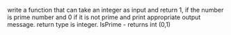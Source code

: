 write a function that can take an integer as input and return 1, if the number is prime number and 0 if it is not prime and print appropriate output message. return type is integer. IsPrime - returns int (0,1)
